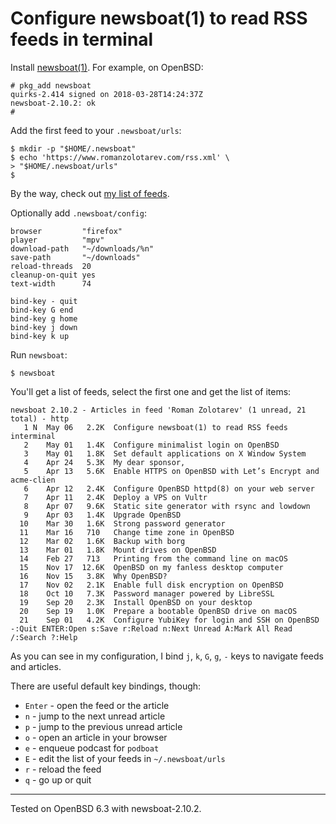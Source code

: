 # Configure newsboat(1) to read RSS feeds in&nbsp;terminal

Install [newsboat(1)](https://www.newsboat.org/). For example, on OpenBSD:

    # pkg_add newsboat
    quirks-2.414 signed on 2018-03-28T14:24:37Z
    newsboat-2.10.2: ok
    #

Add the first feed to your `.newsboat/urls`:

    $ mkdir -p "$HOME/.newsboat"
    $ echo 'https://www.romanzolotarev.com/rss.xml' \
    > "$HOME/.newsboat/urls"
    $

By the way, check out [my list of feeds](/blogroll.txt).

Optionally add `.newsboat/config`:

    browser         "firefox"
    player          "mpv"
    download-path   "~/downloads/%n"
    save-path       "~/downloads"
    reload-threads  20
    cleanup-on-quit yes
    text-width      74

    bind-key - quit
    bind-key G end
    bind-key g home
    bind-key j down
    bind-key k up

Run `newsboat`:

    $ newsboat

You'll get a list of feeds, select the first one and get the list of items:

    newsboat 2.10.2 - Articles in feed 'Roman Zolotarev' (1 unread, 21 total) - http
       1 N  May 06   2.2K  Configure newsboat(1) to read RSS feeds interminal
       2    May 01   1.4K  Configure minimalist login on OpenBSD
       3    May 01   1.8K  Set default applications on X Window System
       4    Apr 24   5.3K  My dear sponsor,
       5    Apr 13   5.6K  Enable HTTPS on OpenBSD with Let’s Encrypt and acme-clien
       6    Apr 12   2.4K  Configure OpenBSD httpd(8) on your web server
       7    Apr 11   2.4K  Deploy a VPS on Vultr
       8    Apr 07   9.6K  Static site generator with rsync and lowdown
       9    Apr 03   1.4K  Upgrade OpenBSD
      10    Mar 30   1.6K  Strong password generator
      11    Mar 16   710   Change time zone in OpenBSD
      12    Mar 02   1.6K  Backup with borg
      13    Mar 01   1.8K  Mount drives on OpenBSD
      14    Feb 27   713   Printing from the command line on macOS
      15    Nov 17  12.6K  OpenBSD on my fanless desktop computer
      16    Nov 15   3.8K  Why OpenBSD?
      17    Nov 02   2.1K  Enable full disk encryption on OpenBSD
      18    Oct 10   7.3K  Password manager powered by LibreSSL
      19    Sep 20   2.3K  Install OpenBSD on your desktop
      20    Sep 19   1.0K  Prepare a bootable OpenBSD drive on macOS
      21    Sep 01   4.2K  Configure YubiKey for login and SSH on OpenBSD
    -:Quit ENTER:Open s:Save r:Reload n:Next Unread A:Mark All Read /:Search ?:Help


As you can see in my configuration, I bind `j`, `k`, `G`, `g`, `-`
keys to navigate feeds and articles.

There are useful default key bindings, though:

- `Enter` - open the feed or the article
- `n` - jump to the next unread article
- `p` - jump to the previous unread article
- `o` - open an article in your browser
- `e` - enqueue podcast for `podboat`
- `E` - edit the list of your feeds in `~/.newsboat/urls`
- `r` - reload the feed
- `q` - go up or quit

---
Tested on OpenBSD 6.3 with newsboat-2.10.2.
